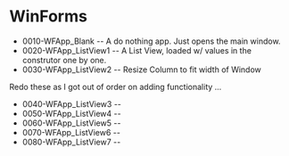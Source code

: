 # WinForms

* 0010-WFApp_Blank -- A do nothing app.  Just opens the main window.
* 0020-WFApp_ListView1 -- A List View, loaded w/ values in the construtor one by one.
* 0030-WFApp_ListView2 -- Resize Column to fit width of Window 

Redo these as I got out of order on adding functionality ... 

* 0040-WFApp_ListView3 -- 
* 0050-WFApp_ListView4 --
* 0060-WFApp_ListView5 --
* 0070-WFApp_ListView6 --
* 0080-WFApp_ListView7 --